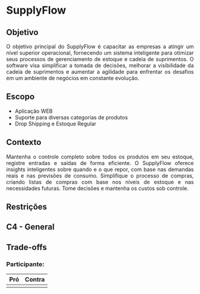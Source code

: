 # SupplyFlow

## Objetivo

<p align="justify"> O objetivo principal do SupplyFlow é capacitar as empresas a atingir um nível superior operacional, fornecendo um sistema inteligente para otimizar seus processos de gerenciamento de estoque e cadeia de suprimentos. O software visa simplificar a tomada de decisões, melhorar a visibilidade da cadeia de suprimentos e aumentar a agilidade para enfrentar os desafios em um ambiente de negócios em constante evolução. </p>

## Escopo

- Aplicação WEB
- Suporte para diversas categorias de produtos
- Drop Shipping e Estoque Regular

## Contexto

<p align="justify">Mantenha o controle completo sobre todos os produtos em seu estoque, registre entradas e saídas de forma eficiente. O SupplyFlow oferece insights inteligentes sobre quando e o que repor, com base nas demandas reais e nas previsões de consumo. Simplifique o processo de compras, criando listas de compras com base nos níveis de estoque e nas necessidades futuras. Tome decisões e mantenha os custos sob controle.</p>

## Restrições

## C4 - General

## Trade-offs

### Participante: 
|Pró|Contra|
| -------- | -------- | 
| | |

